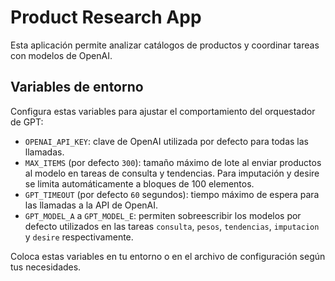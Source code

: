 # Product Research App

Esta aplicación permite analizar catálogos de productos y coordinar tareas con modelos de OpenAI.

## Variables de entorno

Configura estas variables para ajustar el comportamiento del orquestador de GPT:

- `OPENAI_API_KEY`: clave de OpenAI utilizada por defecto para todas las llamadas.
- `MAX_ITEMS` (por defecto `300`): tamaño máximo de lote al enviar productos al modelo en tareas de consulta y tendencias. Para imputación y desire se limita automáticamente a bloques de 100 elementos.
- `GPT_TIMEOUT` (por defecto `60` segundos): tiempo máximo de espera para las llamadas a la API de OpenAI.
- `GPT_MODEL_A` a `GPT_MODEL_E`: permiten sobreescribir los modelos por defecto utilizados en las tareas `consulta`, `pesos`, `tendencias`, `imputacion` y `desire` respectivamente.

Coloca estas variables en tu entorno o en el archivo de configuración según tus necesidades.
